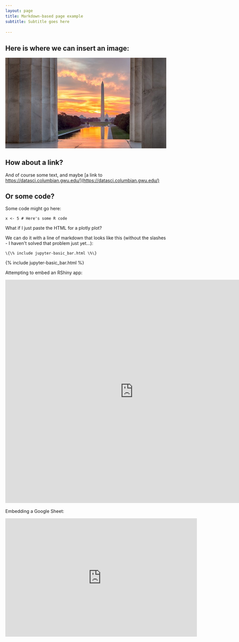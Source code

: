 ```yaml
---
layout: page
title: Markdown-based page example
subtitle: Subtitle goes here

---
```


## Here is where we can insert an image:

![GW Data Science logo](/img/dc.jpg)

## How about a link?

And of course some text, and maybe [a link to https://datasci.columbian.gwu.edu/](https://datasci.columbian.gwu.edu/)

## Or some code?

Some code might go here:

```
x <- 5 # Here's some R code
```

What if I just paste the HTML for a plotly plot?

We can do it with a line of markdown that looks like this (without the slashes - I haven't solved that problem just yet...):
```
\{\% include jupyter-basic_bar.html \%\}
```
{% include jupyter-basic_bar.html %}

Attempting to embed an RShiny app:

<div class="iframe_container">
  <iframe width="800" height="700" scrolling="yes" frameborder="no"  src="https://kerchner.shinyapps.io/rshiny-test/"> </iframe>
</div>

Embedding a Google Sheet:

<div class="iframe_container">
<iframe width="600" height="371" seamless frameborder="0" scrolling="no" src="https://docs.google.com/spreadsheets/d/e/2PACX-1vSu5plR4pBvk-cYi-uH7xeaWlhPXcHwzHZY51-4VpuvRhQbHzpHE1LuqHHwIBjN8bLNvFH7oS8j-2j2/pubchart?oid=1600182453&amp;format=interactive"></iframe>
  </div>
